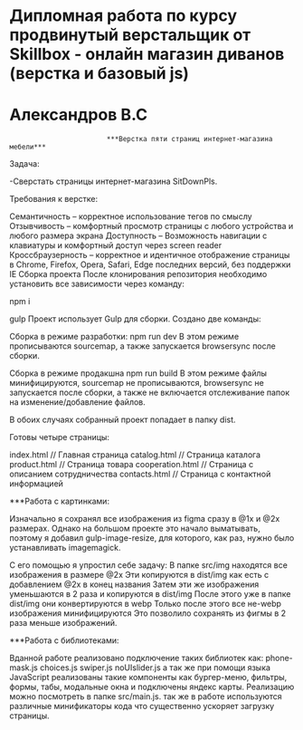 # Дипломная работа по курсу продвинутый верстальщик от Skillbox - онлайн магазин диванов (верстка и базовый js)
# Александров В.С



                            ***Верстка пяти страниц интернет-магазина мебели***

Задача:

-Сверстать страницы интернет-магазина SitDownPls.

Требования к верстке:

Семантичность – корректное использование тегов по смыслу
Отзывчивость – комфортный просмотр страницы с любого устройства и любого размера экрана
Доступность – Возможность навигации с клавиатуры и комфортный доступ через screen reader
Кроссбраузерность – корректное и идентичное отображение страницы в Chrome, Firefox, Opera, Safari, Edge последних версий, без поддержки IE
Сборка проекта
После клонирования репозитория необходимо установить все зависимости через команду:

npm i

gulp
Проект использует Gulp для сборки. Создано две команды:

Сборка в режиме разработки:
npm run dev
В этом режиме прописываются sourcemap, а также запускается browsersync после сборки.

Сборка в режиме продакшна
npm run build
В этом режиме файлы минифицируются, sourcemap не прописываются, browsersync не запускается после сборки, а также не включается отслеживание папок на изменение/добавление файлов.

В обоих случаях собранный проект попадает в папку dist.

Готовы четыре страницы:

index.html // Главная страница
catalog.html // Страница каталога
product.html // Страница товара
cooperation.html // Cтраница с описанием сотрудничества
contacts.html // Страница  с контактной информацией

***Работа с картинками:

Изначально я сохранял все изображения из figma сразу в @1x и @2x размерах. Однако на большом проекте это начало выматывать, поэтому я добавил gulp-image-resize, для которого, как раз, нужно было устанавливать imagemagick.

С его помощью я упростил себе задачу:
В папке src/img находятся все изображения в размере @2x
Эти копируются в dist/img как есть с добавлением @2x в конец названия
Затем эти же изображения уменьшаются в 2 раза и копируются в dist/img
После этого уже в папке dist/img они конвертируются в webp
Только после этого все не-webp изображения минифицируются
Это позволило сохранять из фигмы в 2 раза меньше изображений.

***Работа с библиотеками:

Вданной работе реализовано подключение таких библиотек как:
phone-mask.js
choices.js
swiper.js
noUIslider.js
а так же при помощи языка JavaScript реализованы такие компоненты как бургер-меню, фильтры, формы, табы, модальные окна и подключены яндекс карты.
Реализацию можно посмотреть в папке src/main.js.
так же в работе используются различные минификаторы кода что существенно ускоряет загрузку страницы.

